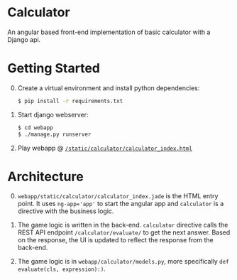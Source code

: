 # Calculator
An angular based front-end implementation of basic calculator with a Django api. 

# Getting Started

0. Create a virtual environment and install python dependencies:
	
	```bash
	$ pip install -r requirements.txt
	```

0. Start django webserver:
	
	```bash
	$ cd webapp
	$ ./manage.py runserver
	```

0. Play webapp @ [`/static/calculator/calculator_index.html`](http://127.0.0.1:8000/static/calculator/calculator_index.html)

# Architecture

0. `webapp/static/calculator/calculator_index.jade` is the HTML entry point. It uses `ng-app='app'` to start the angular app and `calculator` is a directive with the business logic. 

0. The game logic is written in the back-end. `calculator` directive calls the REST API endpoint `/calculator/evaluate/` to get the next answer. Based on the response, the UI is updated to reflect the response from the back-end. 

0. The game logic is in `webapp/calculator/models.py`, more specifically `def evaluate(cls, expression):)`.